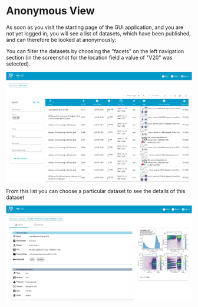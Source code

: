 # Anonymous View
As soon as you visit the starting page of the GUI application, and you are not yet logged in, you will see a list of datasets, which have been published, and can therefore be looked at anonymously:

You can filter the datasets by choosing the "facets" on the left navigation section (in the screenshot for the  location field a value of "V20" was selected).

![Anonymous View](../img/anonymous.png)

From this list you can choose a particular dataset to see the details of this dataset

![Dataset Detail View](../img/anonymous_detail.png)
